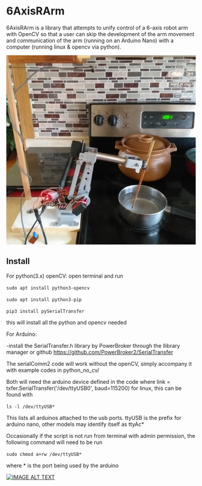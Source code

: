 # 6AxisRArm

6AxisRArm is a library that attempts to unify control of a 6-axis robot arm with OpenCV so that a user can skip the development of the arm movement and communication of the arm (running on an Arduino Nano) with a computer (running linux & opencv via python).


<img src="https://github.com/Alattice/6AxisRArm/blob/main/images/20201206_120231.jpg" width="600" hieght="auto">

## Install

For python(3.x) openCV:
open terminal and run

```sudo apt install python3-opencv```

```sudo apt install python3-pip```

```pip3 install pySerialTransfer```

this will install all the python and opencv needed

For Arduino:

-install the SerialTransfer.h library by PowerBroker through the llibrary manager or github https://github.com/PowerBroker2/SerialTransfer

The serialComm2 code will work without the openCV, simply accompany it with example codes in python_no_cv/

Both will need the arduino device defined in the code where 
link = txfer.SerialTransfer('/dev/ttyUSB0', baud=115200)
for linux, this can be found with

```ls -l /dev/ttyUSB*```

This lists all arduinos attached to the usb ports. ttyUSB is the prefix for arduino nano, other models may identify itself as ttyAc*

Occasionally if the script is not run from terminal with admin permission, the following command will need to be run

```sudo chmod a+rw /dev/ttyUSB*```

where * is the port being used by the arduino

[![IMAGE ALT TEXT](http://img.youtube.com/vi/cXKHj_ff0_4/0.jpg)](https://www.youtube.com/watch?v=cXKHj_ff0_4 "Robot stir test")

